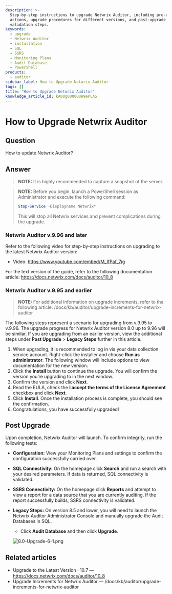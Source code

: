 ```yaml
---
description: >-
  Step-by-step instructions to upgrade Netwrix Auditor, including pre-upgrade
  actions, upgrade procedures for different versions, and post-upgrade
  validation steps.
keywords:
  - upgrade
  - Netwrix Auditor
  - installation
  - SQL
  - SSRS
  - Monitoring Plans
  - Audit Database
  - PowerShell
products:
  - auditor
sidebar_label: How to Upgrade Netwrix Auditor
tags: []
title: "How to Upgrade Netwrix Auditor"
knowledge_article_id: kA00g000000H9ePCAS
---
```


# How to Upgrade Netwrix Auditor

## Question

How to update Netwrix Auditor?

## Answer

> **NOTE:** It is highly recommended to capture a snapshot of the server.

> **NOTE:** Before you begin, launch a PowerShell session as Administrator and execute the following command:
>
> ```powershell
> Stop-Service -Displayname Netwrix*
> ```
>
> This will stop all Netwrix services and prevent complications during the upgrade.

### Netwrix Auditor v.9.96 and later

Refer to the following video for step-by-step instructions on upgrading to the latest Netwrix Auditor version:

- Video: https://www.youtube.com/embed/M_IfPaf_7ig

For the text version of the guide, refer to the following documentation article: https://docs.netwrix.com/docs/auditor/10_8

### Netwrix Auditor v.9.95 and earlier

> **NOTE:** For additional information on upgrade increments, refer to the following article: /docs/kb/auditor/upgrade-increments-for-netwrix-auditor

The following steps represent a scenario for upgrading from v.9.95 to v.9.96. The upgrade progress for Netwrix Auditor version 8.0 up to 9.96 will be similar. If you are upgrading from an earlier version, view the additional steps under **Post Upgrade** > **Legacy Steps** further in this article.

1. When upgrading, it is recommended to log in via your data collection service account. Right-click the installer and choose **Run as administrator**. The following window will include options to view documentation for the new version.
2. Click the **Install** button to continue the upgrade. You will confirm the version you’re upgrading to in the next window.
3. Confirm the version and click **Next**.
4. Read the EULA, check the **I accept the terms of the License Agreement** checkbox and click **Next**.
5. Click **Install**. Once the installation process is complete, you should see the confirmation.
6. Congratulations, you have successfully upgraded!

## Post Upgrade

Upon completion, Netwrix Auditor will launch. To confirm integrity, run the following tests:

- **Configuration:** View your Monitoring Plans and settings to confirm the configuration successfully carried over.
- **SQL Connectivity:** On the homepage click **Search** and run a search with your desired parameters. If data is returned, SQL connectivity is validated.
- **SSRS Connectivity:** On the homepage click **Reports** and attempt to view a report for a data source that you are currently auditing. If the report successfully builds, SSRS connectivity is validated.
- **Legacy Steps:** On version 8.5 and lower, you will need to launch the Netwrix Auditor Administrator Console and manually upgrade the Audit Databases in SQL.
  - Click **Audit Database** and then click **Upgrade**.

  ![8.0-Upgrade-6-1.png](images/ka0Qk000000Csfl_0EM4u0000084TwA.png)

## Related articles

- Upgrade to the Latest Version ⸱ 10.7 — https://docs.netwrix.com/docs/auditor/10_8
- Upgrade Increments for Netwrix Auditor — /docs/kb/auditor/upgrade-increments-for-netwrix-auditor
